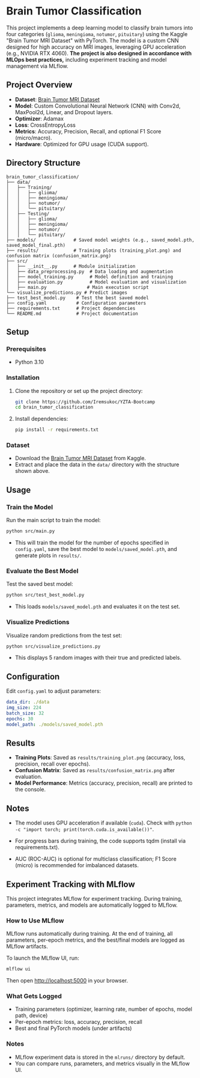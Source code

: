 # Brain Tumor Classification

This project implements a deep learning model to classify brain tumors into four categories (`glioma`, `meningioma`, `notumor`, `pituitary`) using the Kaggle "Brain Tumor MRI Dataset" with PyTorch. The model is a custom CNN designed for high accuracy on MRI images, leveraging GPU acceleration (e.g., NVIDIA RTX 4060). **The project is also designed in accordance with MLOps best practices,** including experiment tracking and model management via MLflow.

## Project Overview
- **Dataset**: [Brain Tumor MRI Dataset](https://www.kaggle.com/datasets/masoudnickparvar/brain-tumor-mri-dataset)
- **Model**: Custom Convolutional Neural Network (CNN) with Conv2d, MaxPool2d, Linear, and Dropout layers.
- **Optimizer**: Adamax
- **Loss**: CrossEntropyLoss
- **Metrics**: Accuracy, Precision, Recall, and optional F1 Score (micro/macro).
- **Hardware**: Optimized for GPU usage (CUDA support).

## Directory Structure
```
brain_tumor_classification/
├── data/
│   ├── Training/
│   │   ├── glioma/
│   │   ├── meningioma/
│   │   ├── notumor/
│   │   └── pituitary/
│   ├── Testing/
│   │   ├── glioma/
│   │   ├── meningioma/
│   │   ├── notumor/
│   │   └── pituitary/
├── models/              # Saved model weights (e.g., saved_model.pth, saved_model_final.pth)
├── results/             # Training plots (training_plot.png) and confusion matrix (confusion_matrix.png)
├── src/
│   ├── __init__.py      # Module initialization
│   ├── data_preprocessing.py  # Data loading and augmentation
│   ├── model_training.py      # Model definition and training
│   ├── evaluation.py          # Model evaluation and visualization
│   ├── main.py               # Main execution script
└── visualize_predictions.py # Predict images
├── test_best_model.py    # Test the best saved model
├── config.yaml           # Configuration parameters
├── requirements.txt      # Project dependencies
└── README.md             # Project documentation
```

## Setup
### Prerequisites
- Python 3.10

### Installation
1. Clone the repository or set up the project directory:
   ```bash
   git clone https://github.com/Iremsukoc/YZTA-Bootcamp 
   cd brain_tumor_classification
   ```
2. Install dependencies:
   ```bash
   pip install -r requirements.txt
   ```

### Dataset
- Download the [Brain Tumor MRI Dataset](https://www.kaggle.com/datasets/masoudnickparvar/brain-tumor-mri-dataset) from Kaggle.
- Extract and place the data in the `data/` directory with the structure shown above.

## Usage
### Train the Model
Run the main script to train the model:
```bash
python src/main.py
```
- This will train the model for the number of epochs specified in `config.yaml`, save the best model to `models/saved_model.pth`, and generate plots in `results/`.

### Evaluate the Best Model
Test the saved best model:
```bash
python src/test_best_model.py
```
- This loads `models/saved_model.pth` and evaluates it on the test set.

### Visualize Predictions
Visualize random predictions from the test set:
```bash
python src/visualize_predictions.py
```
- This displays 5 random images with their true and predicted labels.

## Configuration
Edit `config.yaml` to adjust parameters:
```yaml
data_dir: ./data
img_size: 224
batch_size: 32
epochs: 30
model_path: ./models/saved_model.pth
```

## Results
- **Training Plots**: Saved as `results/training_plot.png` (accuracy, loss, precision, recall over epochs).
- **Confusion Matrix**: Saved as `results/confusion_matrix.png` after evaluation.
- **Model Performance**: Metrics (accuracy, precision, recall) are printed to the console.

## Notes
- The model uses GPU acceleration if available (`cuda`). Check with `python -c "import torch; print(torch.cuda.is_available())"`.
*  For progress bars during training, the code supports tqdm (install via requirements.txt).

*  AUC (ROC-AUC) is optional for multiclass classification; F1 Score (micro) is recommended for imbalanced datasets.

## Experiment Tracking with MLflow

This project integrates MLflow for experiment tracking. During training, parameters, metrics, and models are automatically logged to MLflow.

### How to Use MLflow

MLflow runs automatically during training. At the end of training, all parameters, per-epoch metrics, and the best/final models are logged as MLflow artifacts.

To launch the MLflow UI, run:
```bash
mlflow ui
```
Then open [http://localhost:5000](http://localhost:5000) in your browser.

### What Gets Logged
- Training parameters (optimizer, learning rate, number of epochs, model path, device)
- Per-epoch metrics: loss, accuracy, precision, recall
- Best and final PyTorch models (under artifacts)

### Notes
- MLflow experiment data is stored in the `mlruns/` directory by default.
- You can compare runs, parameters, and metrics visually in the MLflow UI.
  
